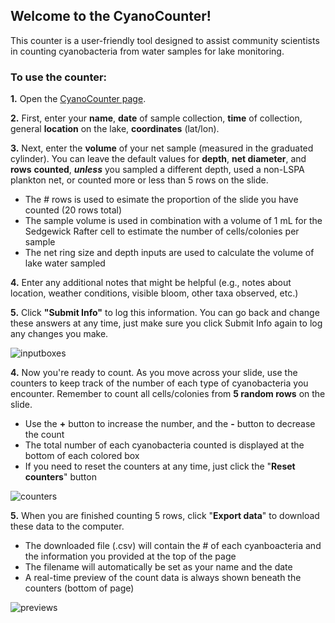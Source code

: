 ## Welcome to the CyanoCounter! 

This counter is a user-friendly tool designed to assist community scientists in counting cyanobacteria from water samples for lake monitoring. 

### To use the counter:
**1.** Open the [CyanoCounter page](https://jvthaney.github.io/cyanocounter/).

**2.** First, enter your **name**, **date** of sample collection, **time** of collection, general **location** on the lake, **coordinates** (lat/lon).

**3.** Next, enter the **volume** of your net sample (measured in the graduated cylinder). You can leave the default values for **depth**, **net diameter**, and **rows** **counted**, _**unless**_ you sampled a different depth, used a non-LSPA plankton net, or counted more or less than 5 rows on the slide. 
- The # rows is used to esimate the proportion of the slide you have counted (20 rows total)
- The sample volume is used in combination with a volume of 1 mL for the Sedgewick Rafter cell to estimate the number of cells/colonies per sample
- The net ring size and depth inputs are used to calculate the volume of lake water sampled

**4.** Enter any additional notes that might be helpful (e.g., notes about location, weather conditions, visible bloom, other taxa observed, etc.)

**5.** Click **"Submit Info"** to log this information. You can go back and change these answers at any time, just make sure you click Submit Info again to log any changes you make.

![inputboxes](https://user-images.githubusercontent.com/70969187/174131040-e9e6d6d9-c017-48db-9ad5-9ea27743aab0.jpg)

**4.** Now you're ready to count. As you move across your slide, use the counters to keep track of the number of each type of cyanobacteria you encounter. Remember to count all cells/colonies from **5 random rows** on the slide. 
- Use the **+** button to increase the number, and the **-** button to decrease the count
- The total number of each cyanobacteria counted is displayed at the bottom of each colored box
- If you need to reset the counters at any time, just click the "**Reset counters**" button

![counters](https://user-images.githubusercontent.com/70969187/174133888-7193c1e2-98b4-4ba2-9a18-8f4f1db46fa4.jpg)

**5.** When you are finished counting 5 rows, click "**Export data**" to download these data to the computer.
- The downloaded file (.csv) will contain the # of each cyanboacteria and the information you provided at the top of the page
- The filename will automatically be set as your name and the date
- A real-time preview of the count data is always shown beneath the counters (bottom of page)

![previews](https://user-images.githubusercontent.com/70969187/174134389-1a8eafbb-be02-434a-9d44-dfb7cb5c20e3.jpg)

